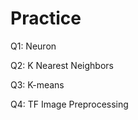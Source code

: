# Practice
Q1: Neuron                  

Q2: K Nearest Neighbors

Q3: K-means

Q4: TF Image Preprocessing
